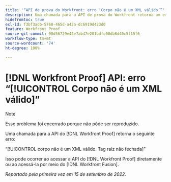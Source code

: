 ```yaml
---
title: '“API de prova do Workfront: erro ‘Corpo não é um XML válido’”'
description: Uma chamada para a API de prova do Workfront retorna um erro.
hidefromtoc: true
exl-id: f3bf3adb-5760-465d-a42a-dc6919d423d0
feature: Workfront Proof
source-git-commit: 98d56729e44e7ab47e201bdfc00db8d40c5f15f6
workflow-type: tm+mt
source-wordcount: '74'
ht-degree: 100%

---
```


# [!DNL Workfront Proof] API: erro “[!UICONTROL Corpo não é um XML válido]”

<!--On WFP and WFF TOCs-->

>[!NOTE]
>
>Esse problema foi encerrado porque não pôde ser reproduzido.

Uma chamada para a API do [!DNL Workfront Proof] retorna o seguinte erro:

“[!UICONTROL corpo não é um XML válido. Tag raiz não fechada]”

Isso pode ocorrer ao acessar a API do [!DNL Workfront Proof] diretamente ou ao acessá-la por meio do [!DNL Workfront Fusion].

_Reportado pela primeira vez em 15 de setembro de 2022._
